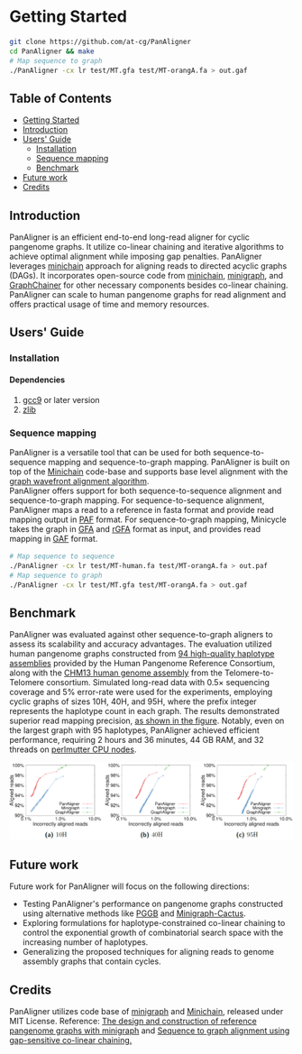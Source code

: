 # <a name="started"></a>Getting Started

```sh
git clone https://github.com/at-cg/PanAligner
cd PanAligner && make
# Map sequence to graph
./PanAligner -cx lr test/MT.gfa test/MT-orangA.fa > out.gaf
```

## Table of Contents

- [Getting Started](#started)
- [Introduction](#intro)
- [Users' Guide](#uguide)
  - [Installation](#install)
  - [Sequence mapping](#map)
  - [Benchmark](#bench)
- [Future work](#future_work)
- [Credits](#credit)

## <a name="intro"></a>Introduction

PanAligner is an efficient end-to-end long-read aligner for cyclic pangenome graphs. It utilize co-linear chaining and iterative algorithms to achieve optimal alignment while imposing gap penalties. PanAligner leverages [minichain](https://github.com/at-cg/minichain.git) approach for aligning reads to directed acyclic graphs (DAGs). It incorporates open-source code from [minichain](https://github.com/at-cg/minichain.git), [minigraph](https://github.com/lh3/minigraph.git), and [GraphChainer](https://github.com/algbio/GraphChainer.git) for other necessary components besides co-linear chaining. PanAligner can scale to human pangenome graphs for read alignment and offers practical usage of time and memory resources.

## <a name="uguide"></a>Users' Guide

### <a name="install"></a>Installation

#### Dependencies
1) [gcc9][gcc9] or later version
2) [zlib][zlib]


### <a name="map"></a>Sequence mapping
PanAligner is a versatile tool that can be used for both sequence-to-sequence mapping and sequence-to-graph mapping. PanAligner is built on top of the [Minichain][minichain] code-base and supports base level alignment with the [graph wavefront alignment algorithm][gwfa]. \
PanAligner offers support for both sequence-to-sequence alignment and sequence-to-graph mapping. For sequence-to-sequence alignment, PanAligner maps a read to a reference in fasta format and provide read mapping output in [PAF][paf] format. For sequence-to-graph mapping, Minicycle takes the graph in [GFA][gfa1] and [rGFA][rGFA] format as input, and provides read mapping in [GAF][gaf] format.

```sh
# Map sequence to sequence
./PanAligner -cx lr test/MT-human.fa test/MT-orangA.fa > out.paf
# Map sequence to graph
./PanAligner -cx lr test/MT.gfa test/MT-orangA.fa > out.gaf
```

## <a name="bench"></a>Benchmark

PanAligner was evaluated against other sequence-to-graph aligners to assess its scalability and accuracy advantages. The evaluation utilized human pangenome graphs constructed from [94 high-quality haplotype assemblies](https://github.com/human-pangenomics/HPP_Year1_Assemblies) provided by the Human Pangenome Reference Consortium, along with the [CHM13 human genome assembly](https://www.ncbi.nlm.nih.gov/assembly/GCA_009914755.4) from the Telomere-to-Telomere consortium. Simulated long-read data with 0.5× sequencing coverage and 5% error-rate were used for the experiments, employing cyclic graphs of sizes 10H, 40H, and 95H, where the prefix integer represents the haplotype count in each graph. The results demonstrated superior read mapping precision, [as shown in the figure](#Plot). Notably, even on the largest graph with 95 haplotypes, PanAligner achieved efficient performance, requiring 2 hours and 36 minutes, 44 GB RAM, and 32 threads on [perlmutter CPU nodes](https://docs.nersc.gov/systems/perlmutter/architecture/#cpu-nodes).


<p align="center" id="Plot">
  <a href="./data/plot.png">
    <img src="./data/plot.png" width="750" alt="Plot">
  </a>
</p>

 
## <a name="future_work"></a>Future work

Future work for PanAligner will focus on the following directions:

- Testing PanAligner's performance on pangenome graphs constructed using alternative methods like [PGGB](https://www.biorxiv.org/content/10.1101/2023.04.05.535718v1) and [Minigraph-Cactus](https://www.biorxiv.org/content/10.1101/2022.10.06.511217v2).
- Exploring formulations for haplotype-constrained co-linear chaining to control the exponential growth of combinatorial search space with the increasing number of haplotypes.
- Generalizing the proposed techniques for aligning reads to genome assembly graphs that contain cycles.


## <a name="credit"></a>Credits
PanAligner utilizes code base of [minigraph](https://github.com/lh3/minigraph.git) and [Minichain][minichain], released under MIT License.
Reference: [The design and construction of reference pangenome graphs with minigraph][paper_1] and [Sequence to graph alignment using gap-sensitive co-linear chaining.][paper_2]

[gwfa]: https://arxiv.org/abs/2206.13574
[paper_1]: https://genomebiology.biomedcentral.com/articles/10.1186/s13059-020-02168-z
[paper_2]: https://www.biorxiv.org/content/10.1101/2022.08.29.505691v2
[minichain]: https://github.com/at-cg/minichain
[zlib]: http://zlib.net/
[gcc9]: http://zlib.net/
[rgfa]: https://github.com/lh3/gfatools/blob/master/doc/rGFA.md
[gfa1]: https://github.com/GFA-spec/GFA-spec/blob/master/GFA1.md
[gaf]: https://github.com/lh3/gfatools/blob/master/doc/rGFA.md#the-graph-alignment-format-gaf
[paf]: https://github.com/lh3/miniasm/blob/master/PAF.md
